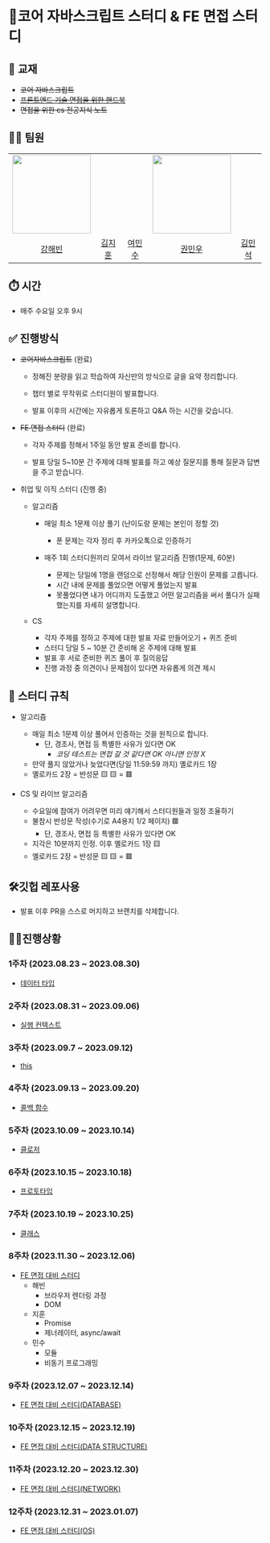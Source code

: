 # 🎯코어 자바스크립트 스터디 & FE 면접 스터디

## 📒 교재

- ~~코어 자바스크립트~~
- ~~[프론트엔드 기술 면접을 위한 핸드북](https://github.com/junh0328/prepare_frontend_interview)~~
- ~~면접을 위한 cs 전공지식 노트~~

## 👩‍💻 팀원

<table align="center">
  <tr>
    <td>
      <img src="https://github.com/kanghaeven/Algorithm/assets/122589773/06623fca-d66f-4edc-84aa-712261b15b47" alt=""  width="156">
    </td>
    <td>
      <img src="http://via.placeholder.com/160x250" alt="">
    </td>
    <td>
      <img src="https://i.ibb.co/52gmkmr/yms1789.png" alt="">
    </td>
     <td>
      <img src="https://kwmw0427.s3.ap-northeast-2.amazonaws.com/%EC%A7%80%ED%9B%88%EC%9D%B4%ED%98%95%EC%9D%98+%EC%83%9D%EC%9D%BC%EC%84%A0%EB%AC%BC.png" alt="" width="156">
    </td>
    <td>
      <img src="http://via.placeholder.com/160x250" alt="">
    </td>
  </tr>
  <tr>
    <td style="text-align: center">
      <a href="https://github.com/kanghaeven">강해빈</a>
    </td>
    <td style="text-align: center">
      <a href="https://github.com/hotchapa">김지훈</a>
    </td>
    <td style="text-align: center">
      <a href="https://github.com/yms1789">여민수</a>
    </td>
    <td style="text-align: center">
      <a href="https://github.com/Kminwo-o">권민우</a>
    </td>
    <td style="text-align: center">
      <a href="https://github.com/so34so">김민석</a>
    </td>
  </tr>
</table>

## ⏱️ 시간

- 매주 수요일 오후 9시

## ✅ 진행방식

- ~~코어자바스크립트~~ (완료)

  - 정해진 분량을 읽고 학습하여 자신만의 방식으로 글을 요약 정리합니다.

  - 챕터 별로 무작위로 스터디원이 발표합니다.

  - 발표 이후의 시간에는 자유롭게 토론하고 Q&A 하는 시간을 갖습니다.

- ~~FE 면접 스터디~~ (완료)

  - 각자 주제를 정해서 1주일 동안 발표 준비를 합니다.

  - 발표 당일 5~10분 간 주제에 대해 발표를 하고 예상 질문지를 통해 질문과 답변을 주고 받습니다.

- 취업 및 이직 스터디 (진행 중)

  - 알고리즘

    - 매일 최소 1문제 이상 풀기 (난이도랑 문제는 본인이 정할 것)

      - 푼 문제는 각자 정리 후 카카오톡으로 인증하기

    - 매주 1회 스터디원끼리 모여서 라이브 알고리즘 진행(1문제, 60분)

      - 문제는 당일에 1명을 랜덤으로 선정해서 해당 인원이 문제를 고릅니다.
      - 시간 내에 문제를 풀었으면 어떻게 풀었는지 발표
      - 못풀었다면 내가 어디까지 도출했고 어떤 알고리즘을 써서 풀다가 실패했는지를 자세히 설명합니다.

  - CS

    - 각자 주제를 정하고 주제에 대한 발표 자료 만들어오기 + 퀴즈 준비
    - 스터디 당일 5 ~ 10분 간 준비해 온 주제에 대해 발표
    - 발표 후 서로 준비한 퀴즈 풀이 후 질의응답
    - 진행 과정 중 의견이나 문제점이 있다면 자유롭게 의견 제시

## 🧾 스터디 규칙

- 알고리즘

  - 매일 최소 1문제 이상 풀어서 인증하는 것을 원칙으로 합니다.
    - 단, 경조사, 면접 등 특별한 사유가 있다면 OK
      - _코딩 테스트는 면접 갈 것 같다면 OK 아니면 인정 X_
  - 만약 풀지 않았거나 늦었다면(당일 11:59:59 까지) 옐로카드 1장
  - 옐로카드 2장 = 반성문 🟨 🟨 = 🟥

- CS 및 라이브 알고리즘

  - 수요일에 참여가 어려우면 미리 얘기해서 스터디원들과 일정 조율하기
  - 불참시 반성문 작성(수기로 A4용지 1/2 페이지) 🟥
    - 단, 경조사, 면접 등 특별한 사유가 있다면 OK
  - 지각은 10분까지 인정. 이후 옐로카드 1장 🟨
  - 옐로카드 2장 = 반성문 🟨 🟨 = 🟥

## 🛠깃헙 레포사용

- 발표 이후 PR을 스스로 머지하고 브랜치를 삭제합니다.

## 👩‍💻진행상황

### 1주차 (2023.08.23 ~ 2023.08.30)

- [데이터 타입](./week01/)

### 2주차 (2023.08.31 ~ 2023.09.06)

- [실행 컨텍스트](./week02/)

### 3주차 (2023.09.7 ~ 2023.09.12)

- [this](./week03/)

### 4주차 (2023.09.13 ~ 2023.09.20)

- [콜백 함수](./week04/)

### 5주차 (2023.10.09 ~ 2023.10.14)

- [클로저](./week05/)

### 6주차 (2023.10.15 ~ 2023.10.18)

- [프로토타입](./week06/)

### 7주차 (2023.10.19 ~ 2023.10.25)

- [클래스](./week07/)

### 8주차 (2023.11.30 ~ 2023.12.06)

- [FE 면접 대비 스터디](./week08/)
  - 해빈
    - 브라우저 렌더링 과정
    - DOM
  - 지훈
    - Promise
    - 제너레이터, async/await
  - 민수
    - 모듈
    - 비동기 프로그래밍

### 9주차 (2023.12.07 ~ 2023.12.14)

- [FE 면접 대비 스터디(DATABASE)](./week09/)

### 10주차 (2023.12.15 ~ 2023.12.19)

- [FE 면접 대비 스터디(DATA STRUCTURE)](./week10/)

### 11주차 (2023.12.20 ~ 2023.12.30)

- [FE 면접 대비 스터디(NETWORK)](./week11/)

### 12주차 (2023.12.31 ~ 2023.01.07)

- [FE 면접 대비 스터디(OS)](./week12/)
